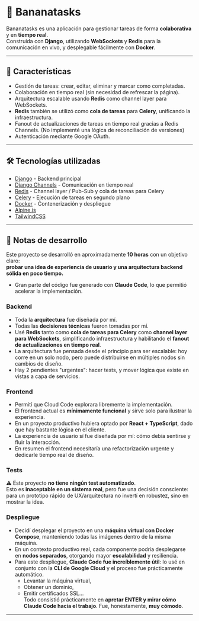# 🍌 Bananatasks

Bananatasks es una aplicación para gestionar tareas de forma **colaborativa** y en **tiempo real**.  
Construida con **Django**, utilizando **WebSockets** y **Redis** para la comunicación en vivo, y desplegable fácilmente con **Docker**.

---

## 🚀 Características

- Gestión de tareas: crear, editar, eliminar y marcar como completadas.  
- Colaboración en tiempo real (sin necesidad de refrescar la página).  
- Arquitectura escalable usando **Redis** como channel layer para WebSockets.  
- **Redis** también se utilizó como **cola de tareas** para **Celery**, unificando la infraestructura.  
- Fanout de actualizaciones de tareas en tiempo real gracias a Redis Channels. (No implementé una lógica de reconciliación de versiones)
- Autenticación mediante Google OAuth.

---

## 🛠️ Tecnologías utilizadas

- [Django](https://www.djangoproject.com/) - Backend principal  
- [Django Channels](https://channels.readthedocs.io/) - Comunicación en tiempo real  
- [Redis](https://redis.io/) - Channel layer / Pub-Sub y cola de tareas para Celery  
- [Celery](https://docs.celeryq.dev/) - Ejecución de tareas en segundo plano  
- [Docker](https://www.docker.com/) - Contenerización y despliegue  
- [Alpine.js](https://alpinejs.dev/)
- [TailwindCSS](https://tailwindcss.com/)

---

## 📝 Notas de desarrollo

Este proyecto se desarrolló en aproximadamente **10 horas** con un objetivo claro:  
**probar una idea de experiencia de usuario y una arquitectura backend sólida en poco tiempo.**

- Gran parte del código fue generado con **Claude Code**, lo que permitió acelerar la implementación.

### Backend
- Toda la **arquitectura** fue diseñada por mí.  
- Todas las **decisiones técnicas** fueron tomadas por mí.  
- Usé **Redis** tanto como **cola de tareas para Celery** como **channel layer para WebSockets**, simplificando infraestructura y habilitando el **fanout de actualizaciones en tiempo real**.  
- La arquitectura fue pensada desde el principio para ser escalable: hoy corre en un solo nodo, pero puede distribuirse en múltiples nodos sin cambios de diseño.
- Hay 2 pendientes "urgentes": hacer tests, y mover lógica que existe en vistas a capa de servicios.

### Frontend
- Permití que Cloud Code explorara libremente la implementación.  
- El frontend actual es **mínimamente funcional** y sirve solo para ilustrar la experiencia.  
- En un proyecto productivo hubiera optado por **React + TypeScript**, dado que hay bastante lógica en el cliente.  
- La experiencia de usuario sí fue diseñada por mí: cómo debía sentirse y fluir la interacción.
- En resumen el frontend necesitaría una refactorización urgente y dedicarle tiempo real de diseño.

### Tests
⚠️ Este proyecto **no tiene ningún test automatizado**.  
Esto es **inaceptable en un sistema real**, pero fue una decisión consciente:  
para un prototipo rápido de UX/arquitectura no invertí en robustez, sino en mostrar la idea.

### Despliegue
- Decidí desplegar el proyecto en una **máquina virtual con Docker Compose**, manteniendo todas las imágenes dentro de la misma máquina.  
- En un contexto productivo real, cada componente podría desplegarse en **nodos separados**, otorgando mayor **escalabilidad** y resiliencia.  
- Para este despliegue, **Claude Code fue increíblemente útil**: lo usé en conjunto con la **CLI de Google Cloud** y el proceso fue prácticamente automático.  
  - Levantar la máquina virtual,  
  - Obtener un dominio,  
  - Emitir certificados SSL…  
  Todo consistió prácticamente en **apretar ENTER y mirar cómo Claude Code hacía el trabajo**. Fue, honestamente, **muy cómodo**.  

---
